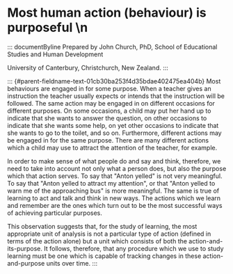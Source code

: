 # Most human action (behaviour) is purposeful \n

::: documentByline
Prepared by John Church, PhD, School of Educational Studies and Human
Development

University of Canterbury, Christchurch, New Zealand.
:::

::: {#parent-fieldname-text-01cb30ba253f4d35bdae402475ea404b}
Most behaviours are engaged in for some purpose. When a teacher gives an
instruction the teacher usually expects or intends that the instruction
will be followed. The same action may be engaged in on different
occasions for different purposes. On some occasions, a child may put her
hand up to indicate that she wants to answer the question, on other
occasions to indicate that she wants some help, on yet other occasions
to indicate that she wants to go to the toilet, and so on. Furthermore,
different actions may be engaged in for the same purpose. There are many
different actions which a child may use to attract the attention of the
teacher, for example.

In order to make sense of what people do and say and think, therefore,
we need to take into account not only what a person does, but also the
purpose which that action serves. To say that "Anton yelled" is not very
meaningful. To say that "Anton yelled to attract my attention", or that
"Anton yelled to warn me of the approaching bus" is more meaningful. The
same is true of learning to act and talk and think in new ways. The
actions which we learn and remember are the ones which turn out to be
the most successful ways of achieving particular purposes.

This observation suggests that, for the study of learning, the most
appropriate unit of analysis is not a particular type of action (defined
in terms of the action alone) but a unit which consists of both the
action-and-its-purpose. It follows, therefore, that any procedure which
we use to study learning must be one which is capable of tracking
changes in these action-and-purpose units over time.
:::
